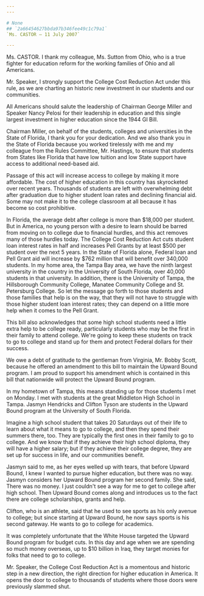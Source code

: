 ```yaml
---
---

# None
## `2a66454627bbda97b346fee49c1c79a1`
`Ms. CASTOR — 11 July 2007`

---
```



Ms. CASTOR. I thank my colleague, Ms. Sutton from Ohio, who is a true 
fighter for education reform for the working families of Ohio and all 
Americans.

Mr. Speaker, I strongly support the College Cost Reduction Act under 
this rule, as we are charting an historic new investment in our 
students and our communities.

All Americans should salute the leadership of Chairman George Miller 
and Speaker
Nancy Pelosi for their leadership in education and this 
single largest investment in higher education since the 1944 GI Bill.

Chairman Miller, on behalf of the students, colleges and universities 
in the State of Florida, I thank you for your dedication. And we also 
thank you in the State of Florida because you worked tirelessly with me 
and my colleague from the Rules Committee, Mr. Hastings, to ensure that 
students from States like Florida that have low tuition and low State 
support have access to additional need-based aid.

Passage of this act will increase access to college by making it more 
affordable. The cost of higher education in this country has 
skyrocketed over recent years. Thousands of students are left with 
overwhelming debt after graduation due to higher student loan rates and 
declining financial aid. Some may not make it to the college classroom 
at all because it has become so cost prohibitive.

In Florida, the average debt after college is more than $18,000 per 
student. But in America, no young person with a desire to learn should 
be barred from moving on to college due to financial hurdles, and this 
act removes many of those hurdles today. The College Cost Reduction Act 
cuts student loan interest rates in half and increases Pell Grants by 
at least $500 per student over the next 5 years. In the State of 
Florida alone, Federal loan and Pell Grant aid will increase by $762 
million that will benefit over 340,000 students. In my home area, the 
Tampa Bay area, we have the ninth largest university in the country in 
the University of South Florida, over 40,000 students in that 
university. In addition, there is the University of Tampa, the 
Hillsborough Community College, Manatee Community College and St. 
Petersburg College. So let the message go forth to those students and 
those families that help is on the way, that they will not have to 
struggle with those higher student loan interest rates; they can depend 
on a little more help when it comes to the Pell Grant.

This bill also acknowledges that some high school students need a 
little extra help to be college ready, particularly students who may be 
the first in their family to attend college. We're going to keep these 
students on track to go to college and stand up for them and protect 
Federal dollars for their success.

We owe a debt of gratitude to the gentleman from Virginia, Mr. Bobby 
Scott, because he offered an amendment to this bill to maintain the 
Upward Bound program. I am proud to support his amendment which is 
contained in this bill that nationwide will protect the Upward Bound 
program.

In my hometown of Tampa, this means standing up for those students I 
met on Monday. I met with students at the great Middleton High School 
in Tampa. Jasmyn Hendricks and Clifton Tyson are students in the Upward 
Bound program at the University of South Florida.

Imagine a high school student that takes 20 Saturdays out of their 
life to learn about what it means to go to college, and then they spend 
their summers there, too. They are typically the first ones in their 
family to go to college. And we know that if they achieve their high 
school diploma, they will have a higher salary; but if they achieve 
their college degree, they are set up for success in life, and our 
communities benefit.

Jasmyn said to me, as her eyes welled up with tears, that before 
Upward Bound, I knew I wanted to pursue higher education, but there was 
no way. Jasmyn considers her Upward Bound program her second family. 
She said, There was no money. I just couldn't see a way for me to get 
to college after high school. Then Upward Bound comes along and 
introduces us to the fact there are college scholarships, grants and 
help.

Clifton, who is an athlete, said that he used to see sports as his 
only avenue to college; but since starting at Upward Bound, he now says 
sports is his second gateway. He wants to go to college for academics.

It was completely unfortunate that the White House targeted the 
Upward Bound program for budget cuts. In this day and age when we are 
spending so much money overseas, up to $10 billion in Iraq, they target 
monies for folks that need to go to college.

Mr. Speaker, the College Cost Reduction Act is a momentous and 
historic step in a new direction, the right direction for higher 
education in America. It opens the door to college to thousands of 
students where those doors were previously slammed shut.